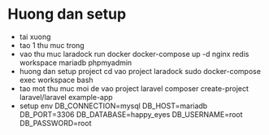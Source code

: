 # Huong dan setup
- tai xuong 
- tao 1 thu muc trong
- vao thu muc laradock run docker
docker-compose up -d nginx redis workspace mariadb phpmyadmin
- huong dan setup project cd vao project laradock
sudo docker-compose exec workspace bash
- tao mot thu muc moi de vao project laravel 
composer create-project laravel/laravel example-app
- setup env
DB_CONNECTION=mysql
DB_HOST=mariadb
DB_PORT=3306
DB_DATABASE=happy_eyes
DB_USERNAME=root
DB_PASSWORD=root
